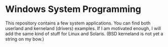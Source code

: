 # Windows System Programming
This repository contains a few system applications.
You can find both userland and kerneland (drivers) examples.
If I am motivated enough, I will add the same kind of stuff for Linux and Solaris. (BSD kerneland is not
yet a string on my bow.)
